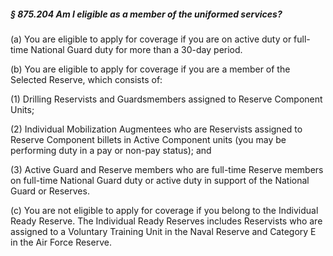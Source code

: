 ##### § 875.204 Am I eligible as a member of the uniformed services? #####

(a) You are eligible to apply for coverage if you are on active duty or full-time National Guard duty for more than a 30-day period.

(b) You are eligible to apply for coverage if you are a member of the Selected Reserve, which consists of:

(1) Drilling Reservists and Guardsmembers assigned to Reserve Component Units;

(2) Individual Mobilization Augmentees who are Reservists assigned to Reserve Component billets in Active Component units (you may be performing duty in a pay or non-pay status); and

(3) Active Guard and Reserve members who are full-time Reserve members on full-time National Guard duty or active duty in support of the National Guard or Reserves.

(c) You are not eligible to apply for coverage if you belong to the Individual Ready Reserve. The Individual Ready Reserves includes Reservists who are assigned to a Voluntary Training Unit in the Naval Reserve and Category E in the Air Force Reserve.